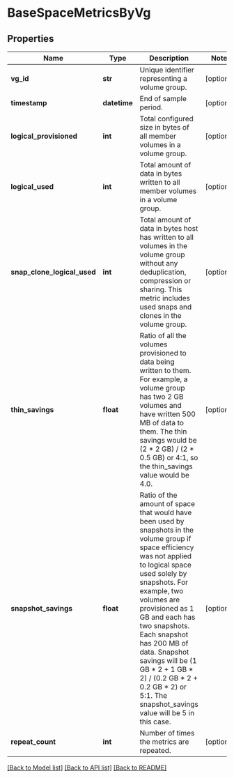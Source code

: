 # BaseSpaceMetricsByVg

## Properties
Name | Type | Description | Notes
------------ | ------------- | ------------- | -------------
**vg_id** | **str** | Unique identifier representing a volume group. | [optional] 
**timestamp** | **datetime** | End of sample period. | [optional] 
**logical_provisioned** | **int** | Total configured size in bytes of all member volumes in a volume group. | [optional] 
**logical_used** | **int** | Total amount of data in bytes written to all member volumes in a volume group. | [optional] 
**snap_clone_logical_used** | **int** | Total amount of data in bytes host has written to all volumes in the volume group without any deduplication, compression or sharing. This metric includes used snaps and clones in the volume group. | [optional] 
**thin_savings** | **float** | Ratio of all the volumes provisioned to data being written to them. For example, a volume group has two 2 GB volumes and have written 500 MB of data to them. The thin savings would be (2 * 2 GB) / (2 * 0.5 GB) or 4:1, so the thin_savings value would be 4.0. | [optional] 
**snapshot_savings** | **float** | Ratio of the amount of space that would have been used by snapshots in the volume group if space efficiency was not applied to logical space used solely by snapshots. For example, two volumes are provisioned as 1 GB and each has two snapshots. Each snapshot has 200 MB of data. Snapshot savings will be (1 GB * 2 + 1 GB * 2) / (0.2 GB * 2 + 0.2 GB * 2) or 5:1. The snapshot_savings value will be 5 in this case. | [optional] 
**repeat_count** | **int** | Number of times the metrics are repeated. | [optional] 

[[Back to Model list]](../README.md#documentation-for-models) [[Back to API list]](../README.md#documentation-for-api-endpoints) [[Back to README]](../README.md)



